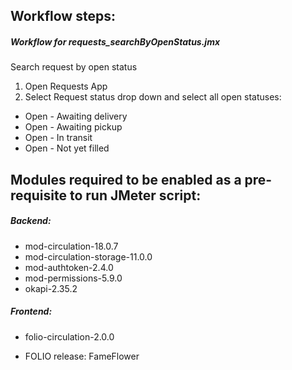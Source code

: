 ## Workflow steps:

##### Workflow for requests_searchByOpenStatus.jmx

Search request by open status

1. Open Requests App
2. Select Request status drop down and select all open statuses:
- Open - Awaiting delivery
- Open - Awaiting pickup
- Open - In transit
- Open - Not yet filled

## Modules required to be enabled as a pre-requisite to run JMeter script:
##### Backend:
- mod-circulation-18.0.7
- mod-circulation-storage-11.0.0
- mod-authtoken-2.4.0
- mod-permissions-5.9.0
- okapi-2.35.2
##### Frontend:
- folio-circulation-2.0.0

- FOLIO release: FameFlower


